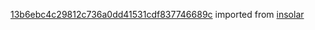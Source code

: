 [13b6ebc4c29812c736a0dd41531cdf837746689c](https://github.com/insolar/insolar/commit/13b6ebc4c29812c736a0dd41531cdf837746689c) imported from [insolar](https://github.com/insolar/insolar)
